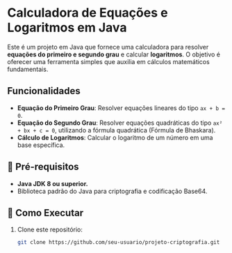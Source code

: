 # Calculadora de Equações e Logaritmos em Java

Este é um projeto em Java que fornece uma calculadora para resolver **equações do primeiro e segundo grau** e calcular **logaritmos**. O objetivo é oferecer uma ferramenta simples que auxilia em cálculos matemáticos fundamentais.

## Funcionalidades

- **Equação do Primeiro Grau**: Resolver equações lineares do tipo `ax + b = 0`.
- **Equação do Segundo Grau**: Resolver equações quadráticas do tipo `ax² + bx + c = 0`, utilizando a fórmula quadrática (Fórmula de Bhaskara).
- **Cálculo de Logaritmos**: Calcular o logaritmo de um número em uma base específica.

## 🧩 Pré-requisitos

- **Java JDK 8 ou superior.**
- Biblioteca padrão do Java para criptografia e codificação Base64.

## 🚀 Como Executar

1. Clone este repositório:
   ```bash
   git clone https://github.com/seu-usuario/projeto-criptografia.git
